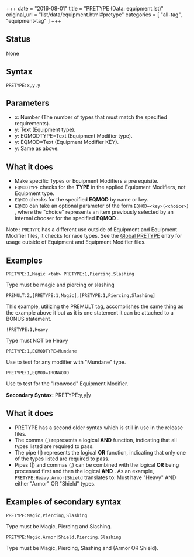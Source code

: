 +++
date = "2016-08-01"
title = "PRETYPE (Data: equipment.lst)"
original_url = "list/data/equipment.html#pretype"
categories = [ "all-tag", "equipment-tag" ]
+++

## Status

None

## Syntax

`PRETYPE:x,y,y`

## Parameters

-   x: Number (The number of types that must match the
    specified requirements).
-   y: Text (Equipment type).
-   y: EQMODTYPE=Text (Equipment Modifier type).
-   y: EQMOD=Text (Equipment Modifier KEY).
-   y: Same as above.



What it does
------------

-   Make specific Types or Equipment Modifiers a prerequisite.
-   `EQMODTYPE` checks for the **TYPE** in the applied Equipment
    Modifiers, not Equipment type.
-   `EQMOD` checks for the specified **EQMOD** by name or key.
-   `EQMOD` can take an optional parameter of the form
    `EQMOD=<key>(<choice>)` , where the "choice" represents an item
    previously selected by an internal chooser for the specified
    **EQMOD** .

<span class="alpha"> Note </span> : `PRETYPE` has a different use
outside of Equipment and Equipment Modifier files, it checks for race
types. See the [Global PRETYPE](/list/global/pre/pretype.html) entry for
usage outside of Equipment and Equipment Modifier files.

Examples
--------

`PRETYPE:1,Magic <tab> PRETYPE:1,Piercing,Slashing`

Type must be magic and piercing or slashing

`PREMULT:2,[PRETYPE:1,Magic],[PRETYPE:1,Piercing,Slashing]`

This example, utilizing the PREMULT tag, accomplishes the same thing as
the example above it but as it is one statement it can be attached to a
BONUS statement.

`!PRETYPE:1,Heavy`

Type must NOT be Heavy

`PRETYPE:1,EQMODTYPE=Mundane`

Use to test for any modifier with "Mundane" type.

`PRETYPE:1,EQMOD=IRONWOOD`

Use to test for the "Ironwood" Equipment Modifier.

**Secondary Syntax:** PRETYPE:y,y|y

What it does
------------

-   PRETYPE has a second older syntax which is still in use in the
    release files.
-   The comma (,) represents a logical **AND** function, indicating that
    all types listed are required to pass.
-   The pipe (|) represents the logical **OR** function, indicating that
    only one of the types listed are required to pass.
-   Pipes (|) and commas (,) can be combined with the logical **OR**
    being processed first and then the logical **AND** . As an example,
    `PRETYPE:Heavy,Armor|Shield` translates to: Must have "Heavy" AND
    either "Armor" OR "Shield" types.

Examples of secondary syntax
----------------------------

`PRETYPE:Magic,Piercing,Slashing`

Type must be Magic, Piercing and Slashing.

`PRETYPE:Magic,Armor|Shield,Piercing,Slashing`

Type must be Magic, Piercing, Slashing and (Armor OR Shield).

